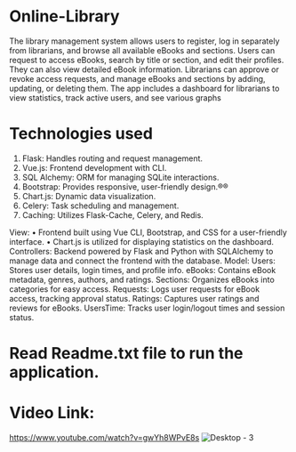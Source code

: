 # Online-Library
The library management system allows users to register, log in separately from librarians, and  browse all available eBooks and sections.
Users can request to access eBooks, search by title or section, and edit their profiles. They can also view detailed eBook information. 
Librarians can approve or revoke access requests, and manage eBooks and sections by adding, updating, or deleting them. 
The app includes a dashboard for librarians to view statistics, track active users, and see various 
graphs
# Technologies used 
1. Flask: Handles routing and request management. 
2. Vue.js: Frontend development with CLI. 
3. SQL Alchemy: ORM for managing SQLite interactions. 
4. Bootstrap: Provides responsive, user-friendly design.®® 
5. Chart.js: Dynamic data visualization. 
6. Celery: Task scheduling and management. 
7. Caching: Utilizes Flask-Cache, Celery, and Redis.

View: 
• Frontend built using Vue CLI, Bootstrap, and CSS for a user-friendly interface. 
• Chart.js is utilized for displaying statistics on the dashboard. 
Controllers: 
Backend powered by Flask and Python with SQLAlchemy to manage data and connect the frontend 
with the database.
Model: 
Users: Stores user details, login times, and profile info. 
eBooks: Contains eBook metadata, genres, authors, and ratings. 
Sections: Organizes eBooks into categories for easy access. 
Requests: Logs user requests for eBook access, tracking approval status. 
Ratings: Captures user ratings and reviews for eBooks. 
UsersTime: Tracks user login/logout times and session status. 

# Read Readme.txt file to run the application.


# Video Link:
https://www.youtube.com/watch?v=gwYh8WPvE8s
![Desktop - 3](https://github.com/user-attachments/assets/65526652-8bb5-410e-ba09-21cd24824783)



